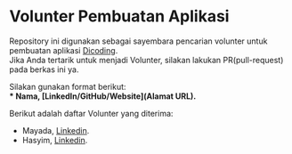 # Volunter Pembuatan Aplikasi
Repository ini digunakan sebagai sayembara pencarian volunter untuk pembuatan aplikasi [Dicoding](www.dicoding.com).<br>
Jika Anda tertarik untuk menjadi Volunter, silakan lakukan PR(pull-request) pada berkas ini ya.<br>

Silakan gunakan format berikut:<br>
**\* Nama, [LinkedIn/GitHub/Website](Alamat URL).**  

Berikut adalah daftar Volunter yang diterima:
* Mayada, [Linkedin](https://www.linkedin.com/in/mayada-azizah-85696121b/).
* Hasyim, [Linkedin](https://www.linkedin.com/in/hasyimasya-ri/).
